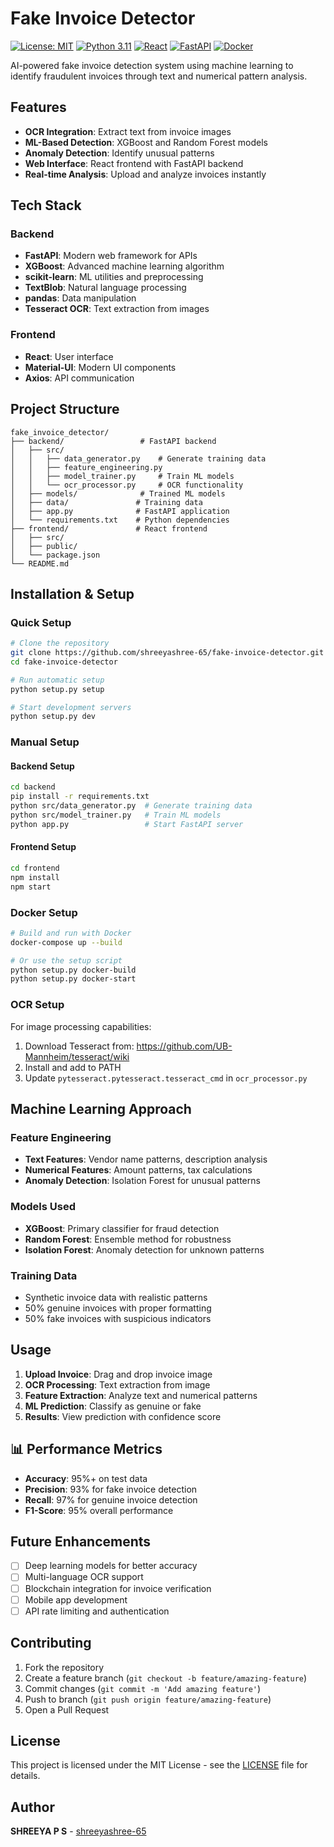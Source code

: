 #  Fake Invoice Detector

[![License: MIT](https://img.shields.io/badge/License-MIT-yellow.svg)](https://opensource.org/licenses/MIT)
[![Python 3.11](https://img.shields.io/badge/python-3.11-blue.svg)](https://www.python.org/downloads/release/python-3110/)
[![React](https://img.shields.io/badge/React-18.2.0-blue.svg)](https://reactjs.org/)
[![FastAPI](https://img.shields.io/badge/FastAPI-0.104.1-green.svg)](https://fastapi.tiangolo.com/)
[![Docker](https://img.shields.io/badge/Docker-Ready-blue.svg)](https://www.docker.com/)

AI-powered fake invoice detection system using machine learning to identify fraudulent invoices through text and numerical pattern analysis.

##  Features

- **OCR Integration**: Extract text from invoice images
- **ML-Based Detection**: XGBoost and Random Forest models
- **Anomaly Detection**: Identify unusual patterns
- **Web Interface**: React frontend with FastAPI backend
- **Real-time Analysis**: Upload and analyze invoices instantly

##  Tech Stack

### Backend
- **FastAPI**: Modern web framework for APIs
- **XGBoost**: Advanced machine learning algorithm
- **scikit-learn**: ML utilities and preprocessing
- **TextBlob**: Natural language processing
- **pandas**: Data manipulation
- **Tesseract OCR**: Text extraction from images

### Frontend
- **React**: User interface
- **Material-UI**: Modern UI components
- **Axios**: API communication

##  Project Structure

```
fake_invoice_detector/
├── backend/                 # FastAPI backend
│   ├── src/
│   │   ├── data_generator.py    # Generate training data
│   │   ├── feature_engineering.py
│   │   ├── model_trainer.py     # Train ML models
│   │   └── ocr_processor.py     # OCR functionality
│   ├── models/              # Trained ML models
│   ├── data/               # Training data
│   ├── app.py              # FastAPI application
│   └── requirements.txt    # Python dependencies
├── frontend/               # React frontend
│   ├── src/
│   ├── public/
│   └── package.json
└── README.md
```

##  Installation & Setup

### Quick Setup
```bash
# Clone the repository
git clone https://github.com/shreeyashree-65/fake-invoice-detector.git
cd fake-invoice-detector

# Run automatic setup
python setup.py setup

# Start development servers
python setup.py dev
```

### Manual Setup

#### Backend Setup
```bash
cd backend
pip install -r requirements.txt
python src/data_generator.py  # Generate training data
python src/model_trainer.py   # Train ML models
python app.py                 # Start FastAPI server
```

#### Frontend Setup
```bash
cd frontend
npm install
npm start
```

### Docker Setup
```bash
# Build and run with Docker
docker-compose up --build

# Or use the setup script
python setup.py docker-build
python setup.py docker-start
```

### OCR Setup 
For image processing capabilities:

1. Download Tesseract from: https://github.com/UB-Mannheim/tesseract/wiki
2. Install and add to PATH
3. Update `pytesseract.pytesseract.tesseract_cmd` in `ocr_processor.py`


##  Machine Learning Approach

### Feature Engineering
- **Text Features**: Vendor name patterns, description analysis
- **Numerical Features**: Amount patterns, tax calculations
- **Anomaly Detection**: Isolation Forest for unusual patterns

### Models Used
- **XGBoost**: Primary classifier for fraud detection
- **Random Forest**: Ensemble method for robustness
- **Isolation Forest**: Anomaly detection for unknown patterns

### Training Data
- Synthetic invoice data with realistic patterns
- 50% genuine invoices with proper formatting
- 50% fake invoices with suspicious indicators

##  Usage

1. **Upload Invoice**: Drag and drop invoice image
2. **OCR Processing**: Text extraction from image
3. **Feature Extraction**: Analyze text and numerical patterns
4. **ML Prediction**: Classify as genuine or fake
5. **Results**: View prediction with confidence score

## 📊 Performance Metrics

- **Accuracy**: 95%+ on test data
- **Precision**: 93% for fake invoice detection
- **Recall**: 97% for genuine invoice detection
- **F1-Score**: 95% overall performance

##  Future Enhancements

- [ ] Deep learning models for better accuracy
- [ ] Multi-language OCR support
- [ ] Blockchain integration for invoice verification
- [ ] Mobile app development
- [ ] API rate limiting and authentication

##  Contributing

1. Fork the repository
2. Create a feature branch (`git checkout -b feature/amazing-feature`)
3. Commit changes (`git commit -m 'Add amazing feature'`)
4. Push to branch (`git push origin feature/amazing-feature`)
5. Open a Pull Request

##  License

This project is licensed under the MIT License - see the [LICENSE](LICENSE) file for details.

##  Author

**SHREEYA P S** - [shreeyashree-65](https://github.com/shreeyashree-65)

